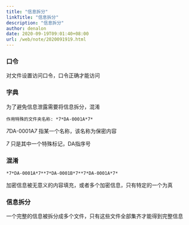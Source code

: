 ```yaml
---
title: "信息拆分"
linkTitle: "信息拆分"
description: "信息拆分"
author: denalon
date: 2020-09-19T09:01:40+08:00
url: /web/note/2020091919.html
---
```



### 口令

对文件设置访问口令，口令正确才能访问


### 字典

为了避免信息泄露需要将信息拆分，混淆

```
作用特殊的文件夹名称: *7*DA-0001A*7* 
```
*7*DA-0001A*7* 指某一个名称，该名称为保密内容


*7* 只是其中一个特殊标记，DA指序号


### 混淆

```
*7*DA-0001A*7**7*DA-0001B*7**7*DA-0001A*7*
```
加密信息被无意义的内容填充，或者多个加密信息，只有特定的一个为真

### 信息拆分

一个完整的信息被拆分成多个文件，只有这些文件全部集齐才能得到完整信息


